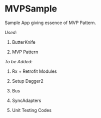 # MVPSample
Sample App giving essence of MVP Pattern.


_Used:_

1. ButterKnife

2. MVP Pattern

_To be Added:_

1. Rx + Retrofit Modules

2. Setup Dagger2

3. Bus

4. SyncAdapters

5. Unit Testing Codes
